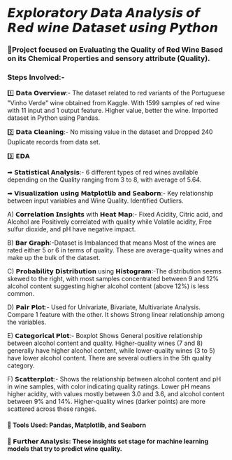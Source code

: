 # 𝙀𝙭𝙥𝙡𝙤𝙧𝙖𝙩𝙤𝙧𝙮 𝘿𝙖𝙩𝙖 𝘼𝙣𝙖𝙡𝙮𝙨𝙞𝙨 𝙤𝙛 𝙍𝙚𝙙 𝙬𝙞𝙣𝙚 𝘿𝙖𝙩𝙖𝙨𝙚𝙩 𝙪𝙨𝙞𝙣𝙜 𝙋𝙮𝙩𝙝𝙤𝙣 

### 🎯Project focused on Evaluating the Quality of Red Wine Based on its Chemical Properties and sensory attribute (Quality). 

### Steps Involved:-

1️⃣ 𝗗𝗮𝘁𝗮 𝗢𝘃𝗲𝗿𝘃𝗶𝗲𝘄:- The dataset related to red variants of the Portuguese "Vinho Verde" wine obtained from Kaggle. With 1599 samples of red wine with 11 input and 1 output feature. Higher value, better the wine. Imported dataset in Python using Pandas. 

2️⃣ 𝗗𝗮𝘁𝗮 𝗖𝗹𝗲𝗮𝗻𝗶𝗻𝗴:- No missing value in the dataset and Dropped 240 Duplicate records from data set.

3️⃣ 𝗘𝗗𝗔  

➡ 𝗦𝘁𝗮𝘁𝗶𝘀𝘁𝗶𝗰𝗮𝗹 𝗔𝗻𝗮𝗹𝘆𝘀𝗶𝘀:- 6 different types of red wines available depending on the Quality ranging from 3 to 8, with average of 5.64. 

➡ 𝗩𝗶𝘀𝘂𝗮𝗹𝗶𝘇𝗮𝘁𝗶𝗼𝗻 𝘂𝘀𝗶𝗻𝗴 𝗠𝗮𝘁𝗽𝗹𝗼𝘁𝗹𝗶𝗯 𝗮𝗻𝗱 𝗦𝗲𝗮𝗯𝗼𝗿𝗻:- Key relationship between input variables and Wine Quality. Identified Outliers. 

A) 𝗖𝗼𝗿𝗿𝗲𝗹𝗮𝘁𝗶𝗼𝗻 𝗜𝗻𝘀𝗶𝗴𝗵𝘁𝘀 with 𝗛𝗲𝗮𝘁 𝗠𝗮𝗽:- Fixed Acidity, Citric acid, and Alcohol are Positively correlated with quality while Volatile acidity, Free sulfur dioxide, and pH have negative impact. 

B) 𝗕𝗮𝗿 𝗚𝗿𝗮𝗽𝗵:-Dataset is Imbalanced that means Most of the wines are rated either 5 or 6 in terms of quality. These are average-quality wines and make up the bulk of the dataset. 

C) 𝗣𝗿𝗼𝗯𝗮𝗯𝗶𝗹𝗶𝘁𝘆 𝗗𝗶𝘀𝘁𝗿𝗶𝗯𝘂𝘁𝗶𝗼𝗻 using 𝗛𝗶𝘀𝘁𝗼𝗴𝗿𝗮𝗺:-The distribution seems skewed to the right, with most samples concentrated between 9 and 12% alcohol content suggesting higher alcohol content (above 12%) is less common. 

D) 𝗣𝗮𝗶𝗿 𝗣𝗹𝗼𝘁:- Used for Univariate, Bivariate, Multivariate Analysis. Compare 1 feature with the other. It shows Strong linear relationship among the variables. 

E) 𝗖𝗮𝘁𝗲𝗴𝗼𝗿𝗶𝗰𝗮𝗹 𝗣𝗹𝗼𝘁:- Boxplot Shows General positive relationship between alcohol content and quality. Higher-quality wines (7 and 8) generally have higher alcohol content, while lower-quality wines (3 to 5) have lower alcohol content. There are several outliers in the 5th quality category. 

F) 𝗦𝗰𝗮𝘁𝘁𝗲𝗿𝗽𝗹𝗼𝘁:- Shows the relationship between alcohol content and pH in wine samples, with color indicating quality ratings. Lower pH means higher acidity, with values mostly between 3.0 and 3.6, and alcohol content between 9% and 14%. Higher-quality wines (darker points) are more scattered across these ranges.

#### 📖 Tools Used: Pandas, Matplotlib, and Seaborn

#### 📖 𝗙𝘂𝗿𝘁𝗵𝗲𝗿 𝗔𝗻𝗮𝗹𝘆𝘀𝗶𝘀: These insights set stage for machine learning models that try to predict wine quality. 

